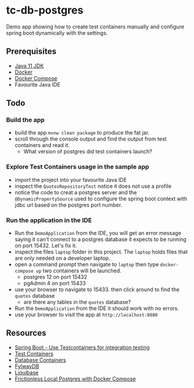# tc-db-postgres

Demo app showing how to create test containers manually and configure spring boot dynamically
with the settings. 

## Prerequisites

* [Java 11 JDK](https://adoptopenjdk.net/) 
* [Docker](https://www.docker.com/products/docker-desktop) 
* [Docker Compose](https://docs.docker.com/compose/install/)
* Favourite Java IDE 

## Todo 

### Build the app  

* build the app `mvnw clean package` to produce the fat jar. 
* scroll through the console output and find the output from test containers and read it.
  * What version of postgres did test containers launch?
  
### Explore Test Containers usage in the sample app 
* import the project into your favourite Java IDE 
* inspect the `QuotesRepositoryTest` notice it does not use a profile 
* notice the code to creat a postgres server and the `@DynamicPropertySource` used to configure
  the spring boot context with jdbc url based on the postgres port number. 
    
### Run the application in the IDE 
* Run the `DemoApplication` from the IDE, you will get an error message saying it can't connect
  to a postgres database it expects to be running on port 15432. Let's fix it.
* inspect the files `laptop` folder in this project. The `laptop` holds files that are only needed
  on a developer laptop. 
* open a command prompt then navigate to `laptop` then type `docker-compose up` two containers will
  be launched. 
   * postgres 12 on port 15432
   * pgAdmin 4 on port 15433 
* use your browser to navigate to 15433. then click around to find the `quotes` database 
  * are there any tables in the `quotes` database?
* Run the `DemoApplication` from the IDE it should work with no errors.
* use your browser to visit the app at `http://localhost:8080` 

## Resources 

* [Spring Boot - Use Testcontainers for integration testing](https://docs.spring.io/spring-boot/docs/2.3.4.RELEASE/reference/htmlsingle/#howto-testcontainers)
* [Test Containers](https://www.testcontainers.org/)
* [Database Containers](https://www.testcontainers.org/modules/databases/)
* [FylwayDB](https://flywaydb.org/)
* [Liquibase](https://www.liquibase.org/)
* [Frictionless Local Postgres with Docker Compose](https://adibsaikali.com/2020/08/02/developer-friendly-local-postgresql-with-docker-compose/)
